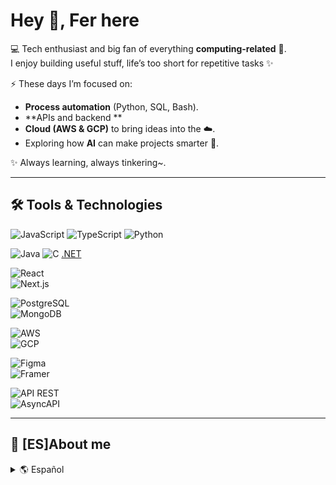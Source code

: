 # Hey 👋, Fer here 

💻 Tech enthusiast and big fan of everything **computing-related** 🤖.  
I enjoy building useful stuff, life’s too short for repetitive tasks ✨ 

⚡ These days I’m focused on:  
- **Process automation** (Python, SQL, Bash).  
- **APIs and backend **   
- **Cloud (AWS & GCP)** to bring ideas into the ☁️.  
- Exploring how **AI** can make projects smarter 🤯.  

✨ Always learning, always tinkering~.  

---

## 🛠️ Tools & Technologies
![JavaScript](https://img.shields.io/badge/JavaScript-F7DF1E?style=for-the-badge&logo=javascript&logoColor=black) 
![TypeScript](https://img.shields.io/badge/TypeScript-3178C6?style=for-the-badge&logo=typescript&logoColor=white) 
![Python](https://img.shields.io/badge/Python-3776AB?style=for-the-badge&logo=python&logoColor=white)

![Java](https://img.shields.io/badge/Java-007396?style=for-the-badge&logo=java&logoColor=white) 
![C](https://img.shields.io/badge/C-00599C?style=for-the-badge&logo=c&logoColor=white) 
[.NET](https://img.shields.io/badge/.NET-512BD4?style=for-the-badge&logo=dotnet&logoColor=white)

![React](https://img.shields.io/badge/React-61DAFB?style=for-the-badge&logo=react&logoColor=black)  
![Next.js](https://img.shields.io/badge/Next.js-000000?style=for-the-badge&logo=nextdotjs&logoColor=white)  

![PostgreSQL](https://img.shields.io/badge/PostgreSQL-336791?style=for-the-badge&logo=postgresql&logoColor=white)  
![MongoDB](https://img.shields.io/badge/MongoDB-47A248?style=for-the-badge&logo=mongodb&logoColor=white)  

![AWS](https://img.shields.io/badge/AWS-FF9900?style=for-the-badge&logo=amazonaws&logoColor=white)  
![GCP](https://img.shields.io/badge/GCP-4285F4?style=for-the-badge&logo=googlecloud&logoColor=white)  

![Figma](https://img.shields.io/badge/Figma-F24E1E?style=for-the-badge&logo=figma&logoColor=white)  
![Framer](https://img.shields.io/badge/Framer-0055FF?style=for-the-badge&logo=framer&logoColor=white)  

![API REST](https://img.shields.io/badge/API-FF6C37?style=for-the-badge&logo=postman&logoColor=white)  
![AsyncAPI](https://img.shields.io/badge/AsyncAPI-6B4BFF?style=for-the-badge&logo=asyncapi&logoColor=white)  

---

## 📂 [ES]About me   

<details>  
  <summary>🌎 Español</summary>  

# Hey 👋, Fer por acá ✨  

💻 Curiosa del mundo tech y fan de todo lo que huela a **informática** 🤖.  
Me divierte crear herramientas que hagan el trabajo por mí (porque la vida es muy corta para tareas repetitivas 🌀).  

⚡ Últimamente me enfoco en:  
- **Automatización de procesos** (Python, SQL, Bash).  
- **APIs y backend**.  
- **Cloud (AWS & GCP)** para llevar las ideas a la nube ☁️.  
- Explorando cómo la **IA** puede hacer que los proyectos sean más inteligentes 🤯.  

✨ Siempre aprendiendo y siempre probando.~

</details>  


